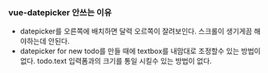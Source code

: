 ### vue-datepicker 안쓰는 이유
* datepicker를 오른쪽에 배치하면 달력 오르쪽이 잘려보인다. 스크롤이 생기게끔 해야하는데 안된다.
* datepicker for new todo를 만들 때에 textbox를 내맘대로 조정할수 있는 방법이 없다. todo.text 입력폼과의 크기를 통일 시킬수 있는 방법이 없다.